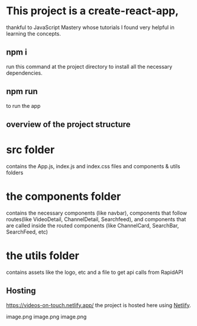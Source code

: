 # This project is a create-react-app, 
thankful to JavaScript Mastery whose tutorials I found very helpful in learning the concepts.

## npm i
run this command at the project directory to install all the necessary dependencies.
## npm run 
to run the app

## overview of the project structure
# src folder 
contains the App.js, index.js and index.css files and components & utils folders
# the components folder 
contains the necessary components (like navbar), components that follow routes(like VideoDetail, ChannelDetail, Searchfeed), and components that are called inside the routed components (like ChannelCard, SearchBar, SearchFeed, etc)
# the utils folder
contains assets like the logo, etc and a file to get api calls from RapidAPI

## Hosting
https://videos-on-touch.netlify.app/ the project is hosted here using [Netlify](https://app.netlify.com/teams/sid3934/overview).

image.png
image.png
image.png